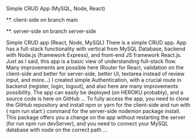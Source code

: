 Simple CRUD App (MySQL, Node, React)

**. client-side on branch main 

**. server-side on branch server-side



Simple CRUD app (React, Node, MySQL) There is a simple CRUD app. App has a full-stack functionality with vertical from MySQL Database, backend with Node.js (framework Express), and front-end JS framework React.js. Just as I said, this app is a basic view of understanding full-stack flow. Many improvements are possible here (Router for React, validation on the client-side and better for server-side, better UI, textarea instead of review input, and more...) I created simple Authentication, with a crucial route in backend (register, login, logout), and also here are many improvements possibility. The app can easily be deployed (on HEROKU probably), and a source code is here on GitHub ... To fully access the app, you need to clone the GitHub repository and install npm or yarn for the client-side and run with ( npm run start ) command for the server-side nodemon package install. This package offers you a change on the app without restarting the server (for run npm run devServer), and you need to connect your MySQL database with node on the correct path ...

